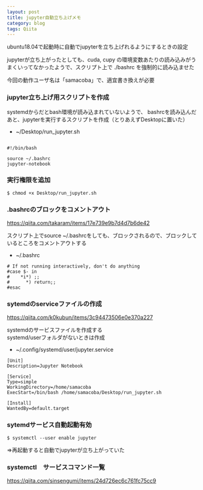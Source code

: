 ```yaml
---
layout: post
title: jupyter自動立ち上げメモ
category: blog
tags: Qiita
---
```


ubuntu18.04で起動時に自動でjupyterを立ち上げれるようにするときの設定

jupyterが立ち上がったとしても、cuda, cupy の環境変数あたりの読み込みがうまくいってなかったようで、スクリプト上で ./bashrc を強制的に読み込ませた

今回の動作ユーザ名は「samacoba」で、適宜書き換えが必要

### jupyter立ち上げ用スクリプトを作成

systemdからだとbash環境が読み込まれていないようで、
bashrcを読み込んだあと、jupyterを実行するスクリプトを作成（とりあえずDesktopに置いた）

* ~/Desktop/run_jupyter.sh

```

#!/bin/bash

source ~/.bashrc
jupyter-notebook

```

### 実行権限を追加

```
$ chmod +x Desktop/run_jupyter.sh 
```

### .bashrcのブロックをコメントアウト

https://qiita.com/takaram/items/17e739e9b7d4d7b6de42

スクリプト上でsource ~/.bashrcをしても、ブロックされるので、ブロックしているところをコメントアウトする

* ~/.bashrc

```
# If not running interactively, don't do anything
#case $- in
#    *i*) ;;
#      *) return;;
#esac
```
### sytemdのserviceファイルの作成

https://qiita.com/k0kubun/items/3c94473506e0e370a227

systemdのサービスファイルを作成する  
systemd/userフォルダがないときは作成

* ~/.config/systemd/user/jupyter.service

```
[Unit]
Description=Jupyter Notebook

[Service]
Type=simple
WorkingDirectory=/home/samacoba
ExecStart=/bin/bash /home/samacoba/Desktop/run_jupyter.sh

[Install]
WantedBy=default.target

```

### sytemdサービス自動起動有効

```
$ systemctl --user enable jupyter

```

⇒再起動すると自動でjupyterが立ち上がっていた


### systemctl　サービスコマンド一覧

https://qiita.com/sinsengumi/items/24d726ec6c761fc75cc9


